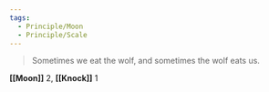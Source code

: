 ```yaml
---
tags:
  - Principle/Moon
  - Principle/Scale
---
```


> Sometimes we eat the wolf, and sometimes the wolf eats us.

**[[Moon]]** 2, **[[Knock]]** 1

